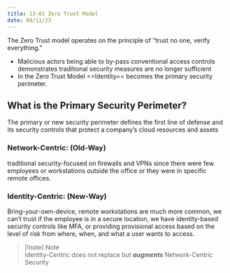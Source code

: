 ```yaml
---
title: 13-01 Zero Trust Model
date: 08/11/23
---
```


The Zero Trust model operates on the principle of “trust no one, verify everything.”

* Malicious actors being able to by-pass conventional access controls demonstrates traditional security measures are no longer sufficient
* In the Zero Trust Model ==Identity== becomes the primary security perimeter.

## What is the Primary Security Perimeter?

The primary or new security perimeter defines the first line of defense and its security controls that protect a company’s cloud resources and assets

### Network-Centric: (Old-Way)

traditional security-focused on firewalls and VPNs since there were few employees or workstations outside the office or they were in specific remote offices.

### Identity-Centric: (New-Way)

Bring-your-own-device, remote workstations are much more common, we can’t trust if the employee is in a secure location, we have identity-based security controls like MFA, or providing provisional access based on the level of risk from where, when, and what a user wants to access.

 > 
 > \[!note\] Note  
 > Identity-Centric does not replace but ***augments*** Network-Centric Security
